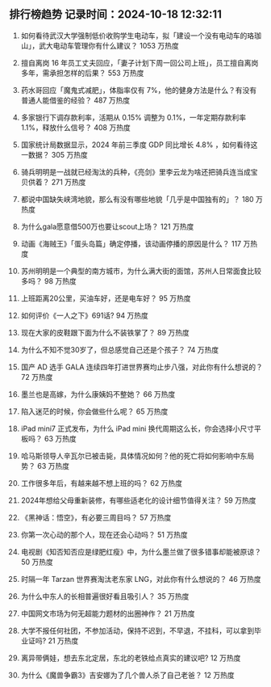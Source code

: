 
## 排行榜趋势 记录时间：2024-10-18 12:32:11
  
  1. 如何看待武汉大学强制低价收购学生电动车，拟「建设一个没有电动车的珞珈山」，武大电动车管理你有什么建议？ 1053 万热度
    
  2. 擅自离岗 16 年员工丈夫回应，「妻子计划下周一回公司上班」，员工擅自离岗多年，需承担怎样的后果？ 553 万热度
    
  3. 药水哥回应「魔鬼式减肥」，体脂率仅有 7%，他的健身方法是什么？有没有普通人能借鉴的经验？ 487 万热度
    
  4. 多家银行下调存款利率，活期从 0.15% 调整为 0.1%，一年定期存款利率 1.1%，释放什么信号？ 408 万热度
    
  5. 国家统计局数据显示，2024 年前三季度 GDP 同比增长 4.8% ，如何看待这一数据？ 305 万热度
    
  6. 骑兵明明是一战就已经淘汰的兵种，《亮剑》里李云龙为啥还把骑兵连当成宝贝供着？ 271 万热度
    
  7. 都说中国缺失峡湾地貌，那么有没有哪些地貌「几乎是中国独有的」？ 180 万热度
    
  8. 为什么gala愿意借500万也要让scout上场？ 121 万热度
    
  9. 动画《海贼王》「蛋头岛篇」确定停播，该动画停播的原因是什么？ 117 万热度
    
  10. 苏州明明是一个典型的南方城市，为什么满大街的面馆，苏州人日常面食比较多吗？ 98 万热度
    
  11. 上班距离20公里，买油车好，还是电车好？ 95 万热度
    
  12. 如何评价《一人之下》691话? 94 万热度
    
  13. 现在大家的皮鞋跟下面为什么不装铁掌了？ 89 万热度
    
  14. 为什么不知不觉30岁了，但总感觉自己还是个孩子？ 74 万热度
    
  15. 国产 AD 选手 GALA 连续四年打进世界赛均止步八强，对此你有什么想说的？ 72 万热度
    
  16. 墨兰也是高嫁，为什么康姨妈不整她？ 66 万热度
    
  17. 陷入迷茫的时候，你会做些什么呢？ 65 万热度
    
  18. iPad mini7 正式发布，为什么 iPad mini 换代周期这么长，你会选择小尺寸平板吗？ 63 万热度
    
  19. 哈马斯领导人辛瓦尔已被击毙，具体情况如何？他的死亡将如何影响中东局势？ 63 万热度
    
  20. 工作很多年后，有越来越不想上班的吗？ 62 万热度
    
  21. 2024年想给父母重新装修，有哪些适老化的设计细节值得关注？ 59 万热度
    
  22. 《黑神话：悟空》，有必要三周目吗？ 57 万热度
    
  23. 你第一次心动的那个人，现在还会心动吗？ 51 万热度
    
  24. 电视剧《知否知否应是绿肥红瘦》中，为什么墨兰做了很多错事却能被原谅？ 50 万热度
    
  25. 时隔一年 Tarzan 世界赛淘汰老东家 LNG，对此你有什么想说的？ 46 万热度
    
  26. 为什么中东人的长相普遍很好看且吸引人？ 35 万热度
    
  27. 中国网文市场为何无超能力题材的出圈神作？ 21 万热度
    
  28. 大学不报任何社团，不参加活动，保持不迟到，不早退，不挂科，可以拿到毕业证吗? 21 万热度
    
  29. 离异带俩娃，想去东北定居，东北的老铁给点真实的建议吧? 12 万热度
    
  30. 为什么《魔兽争霸3》吉安娜为了几个兽人杀了自己老爸？ 12 万热度
    